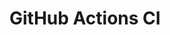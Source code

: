 # GitHub Actions CI





























































































































































































































































































































































































































































































































































































































































































































































































































































































































































































































































































































































































































































































































































































































































































































































































































































































































































































































































































































































































































































































































































































































































































































































































































































































































































































































































































































































































































